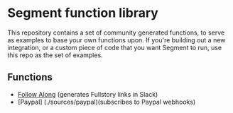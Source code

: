 
# Segment function library

This repository contains a set of community generated functions, to serve
as examples to base your own functions upon. If you're building out a new
integration, or a custom piece of code that you want Segment to run, use
this repo as the set of examples.

## Functions

- [Follow Along](./destinations/follow-along) (generates Fullstory links in Slack)
- [Paypal] (./sources/paypal)(subscribes to Paypal webhooks)

